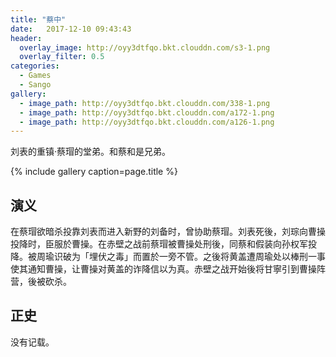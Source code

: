 ```yaml
---
title: "蔡中"
date:   2017-12-10 09:43:43
header:
  overlay_image: http://oyy3dtfqo.bkt.clouddn.com/s3-1.png
  overlay_filter: 0.5
categories:
  - Games
  - Sango
gallery:
  - image_path: http://oyy3dtfqo.bkt.clouddn.com/338-1.png
  - image_path: http://oyy3dtfqo.bkt.clouddn.com/a172-1.png
  - image_path: http://oyy3dtfqo.bkt.clouddn.com/a126-1.png
---
```


刘表的重镇·蔡瑁的堂弟。和蔡和是兄弟。

{% include gallery caption=page.title %}

## 演义

在蔡瑁欲暗杀投靠刘表而进入新野的刘备时，曾协助蔡瑁。刘表死後，刘琮向曹操投降时，臣服於曹操。在赤壁之战前蔡瑁被曹操处刑後，同蔡和假装向孙权军投降。被周瑜识破为「埋伏之毒」而置於一旁不管。之後将黄盖遭周瑜处以棒刑一事使其通知曹操，让曹操对黄盖的诈降信以为真。赤壁之战开始後将甘寧引到曹操阵营，後被砍杀。

## 正史

没有记载。